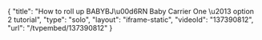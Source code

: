 {
    "title": "How to roll up BABYBJ\u00d6RN Baby Carrier One \u2013 option 2 tutorial",
    "type": "solo",
    "layout": "iframe-static",
    "videoId": "137390812",
    "url": "\/tvpembed\/137390812"
}
